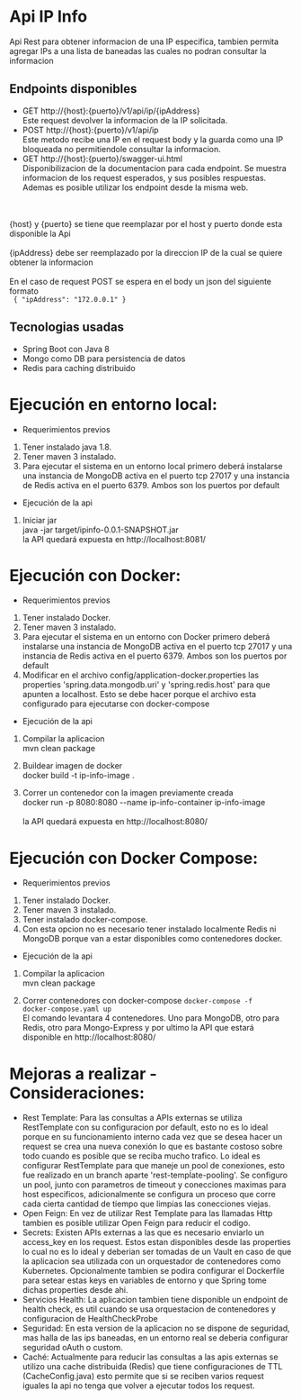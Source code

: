 # Api IP Info
Api Rest para obtener informacion de una IP especifica, tambien permita agregar IPs a una lista de baneadas las cuales no podran consultar la informacion

## Endpoints disponibles
* GET http://{host}:{puerto}/v1/api/ip/{ipAddress}
<br> Este request devolver la informacion de la IP solicitada. </br>
* POST http://{host}:{puerto}/v1/api/ip
<br> Este metodo recibe una IP en el request body y la guarda como una IP bloqueada no permitiendole consultar la informacion.</br>
* GET http://{host}:{puerto}/swagger-ui.html
<br> Disponibilizacion de la documentacion para cada endpoint. Se muestra informacion de los request esperados, y sus posibles respuestas.
Ademas es posible utilizar los endpoint desde la misma web.</br>
<br>
<br> {host} y {puerto} se tiene que reemplazar por el host y puerto donde esta disponible la Api </br>
<br> {ipAddress} debe ser reemplazado por la direccion IP de la cual se quiere obtener la informacion </br>
<br> En el caso de request POST se espera en el body un json del siguiente formato </br>
<code> { "ipAddress": "172.0.0.1" } </code><br>


## Tecnologias usadas
* Spring Boot con Java 8
* Mongo como DB para persistencia de datos
* Redis para caching distribuido

# Ejecución en entorno local:

* Requerimientos previos
1) Tener instalado java 1.8.
2) Tener maven 3 instalado.
3) Para ejecutar el sistema en un entorno local primero deberá instalarse una instancia de MongoDB activa en el puerto tcp 27017 y una instancia de Redis activa en el puerto 6379. Ambos son los puertos por default

* Ejecución de la api
1) Iniciar jar
<br>java -jar target/ipinfo-0.0.1-SNAPSHOT.jar
<br>la API quedará expuesta en http://localhost:8081/

# Ejecución con Docker:

* Requerimientos previos
1) Tener instalado Docker.
2) Tener maven 3 instalado.
3) Para ejecutar el sistema en un entorno con Docker primero deberá instalarse una instancia de MongoDB activa en el puerto tcp 27017 y una instancia de Redis activa en el puerto 6379. Ambos son los puertos por default
4) Modificar en el archivo config/application-docker.properties las properties 'spring.data.mongodb.uri' y 'spring.redis.host' para que apunten a localhost. Esto se debe hacer porque el archivo esta configurado para ejecutarse con docker-compose 

* Ejecución de la api
1) Compilar la aplicacion 
<br>mvn clean package</br>

2) Buildear imagen de docker 
<br>docker build -t ip-info-image . </br>

3) Correr un contenedor con la imagen previamente creada
<br>docker run -p 8080:8080 --name ip-info-container ip-info-image </br>
<br>la API quedará expuesta en http://localhost:8080/


# Ejecución con Docker Compose:

* Requerimientos previos
1) Tener instalado Docker.
2) Tener maven 3 instalado.
3) Tener instalado docker-compose.
4) Con esta opcion no es necesario tener instalado localmente Redis ni MongoDB porque van a estar disponibles como contenedores docker. 

* Ejecución de la api
1) Compilar la aplicacion 
<br>mvn clean package</br>

2) Correr contenedores con docker-compose
<code>docker-compose -f docker-compose.yaml up </code>
<br>El comando levantara 4 contenedores. Uno para MongoDB, otro para Redis, otro para Mongo-Express y por ultimo la API que estará disponible en http://localhost:8080/


# Mejoras a realizar - Consideraciones:

* Rest Template: Para las consultas a APIs externas se utiliza RestTemplate con su configuracion por default, esto no es lo ideal porque en su funcionamiento interno cada vez que se desea hacer un request se crea una nueva conexión
lo que es bastante costoso sobre todo cuando es posible que se reciba mucho trafico. Lo ideal es configurar RestTemplate para que maneje un pool de conexiones, esto fue realizado en un branch aparte 'rest-tempĺate-pooling'. Se configuro un pool, junto con parametros de timeout y conecciones maximas para host especificos, adicionalmente se configura un proceso 
que corre cada cierta cantidad de tiempo que limpias las conecciones viejas.
* Open Feign: En vez de utilizar Rest Template para las llamadas Http tambien es posible utilizar Open Feign para reducir el codigo.  
* Secrets: Existen APIs externas a las que es necesario enviarlo un access_key en los request. Estos estan disponibles desde las properties lo cual no es lo ideal y deberian ser tomadas de un Vault en caso de que la aplicacion sea utilizada con un orquestador de contenedores como Kubernetes.
Opcionalmente tambien se podira configurar el Dockerfile para setear estas keys en variables de entorno y que Spring tome dichas properties desde ahi.     
* Servicios Health: La aplicacion tambien tiene disponible un endpoint de health check, es util cuando se usa orquestacion de contenedores y configuracion de HealthCheckProbe 
* Seguridad: En esta version de la aplicacion no se dispone de seguridad, mas halla de las ips baneadas, en un entorno real se deberia configurar seguridad oAuth o custom.
* Caché: Actualmente para reducir las consultas a las apis externas se utilizo una cache distribuida (Redis) que tiene configuraciones de TTL (CacheConfig.java) esto permite que si se reciben varios request iguales la api no tenga que volver a ejecutar todos los request. 